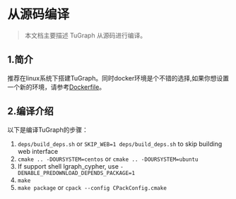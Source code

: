 # 从源码编译

> 本文档主要描述 TuGraph 从源码进行编译。

## 1.简介

推荐在linux系统下搭建TuGraph。同时docker环境是个不错的选择,如果你想设置一个新的环境，请参考[Dockerfile](ci/images)。

## 2.编译介绍

以下是编译TuGraph的步骤：
1. `deps/build_deps.sh` or `SKIP_WEB=1 deps/build_deps.sh` to skip building web interface
2. `cmake .. -DOURSYSTEM=centos` or `cmake .. -DOURSYSTEM=ubuntu`
3. If support shell lgraph_cypher, use `-DENABLE_PREDOWNLOAD_DEPENDS_PACKAGE=1`
4. `make`
5. `make package` or `cpack --config CPackConfig.cmake`